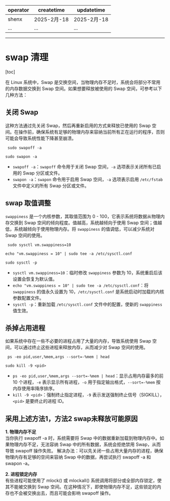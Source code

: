 | operator | createtime | updatetime |
| ---- | ---- | ---- |
| shenx | 2025-2月-18 | 2025-2月-18  |
| ... | ... | ... |
---
# swap 清理

[toc]

在 Linux 系统中，Swap 是交换空间，当物理内存不足时，系统会将部分不常用的内存数据交换到 Swap 空间。如果想要释放被使用的 Swap 空间，可参考以下几种方法：

  
## 关闭 Swap

这种方法通过先关闭 Swap，然后再重新启用的方式来释放已使用的 Swap 空间。在操作前，确保系统有足够的物理内存来容纳当前所有正在运行的程序，否则可能会导致系统性能下降甚至崩溃。

  

```
 sudo swapoff -a

sudo swapon -a 
```

  

*   `swapoff -a`：`swapoff` 命令用于关闭 Swap 空间，`-a` 选项表示关闭所有已启用的 Swap 分区或文件。
*   `swapon -a`：`swapon` 命令用于启用 Swap 空间，`-a` 选项表示启用 `/etc/fstab` 文件中定义的所有 Swap 分区或文件。


## swap 取值调整

`swappiness` 是一个内核参数，其取值范围为 0 - 100，它表示系统将数据从物理内存交换到 Swap 空间的倾向程度。值越高，系统越倾向于使用 Swap 空间；值越低，系统越倾向于使用物理内存。将 `swappiness` 的值调低，可以减少系统对 Swap 空间的使用。

  

```
 sudo sysctl vm.swappiness=10

echo "vm.swappiness = 10" | sudo tee -a /etc/sysctl.conf

sudo sysctl -p 
```

  

*   `sysctl vm.swappiness=10`：临时修改 `swappiness` 参数为 10，系统重启后该设置会恢复为默认值。
*   `echo "vm.swappiness = 10" | sudo tee -a /etc/sysctl.conf`：将 `swappiness` 的值永久设置为 10，`/etc/sysctl.conf` 是系统启动时加载的内核参数配置文件。
*   `sysctl -p`：重新加载 `/etc/sysctl.conf` 文件中的配置，使新的 `swappiness` 值生效。

## 杀掉占用进程

如果系统中存在一些不必要的进程占用了大量的内存，导致系统使用 Swap 空间，可以通过终止这些进程来释放内存，从而减少对 Swap 空间的使用。

  

```
 ps -eo pid,user,%mem,args --sort=-%mem | head

sudo kill -9 <pid> 
```

  

*   `ps -eo pid,user,%mem,args --sort=-%mem | head`：显示占用内存最多的前 10 个进程，`-e` 表示显示所有进程，`-o` 用于指定输出格式，`--sort=-%mem` 按内存使用率降序排序。
*   `kill -9 <pid>`：强制终止指定进程，`-9` 表示发送强制终止信号（SIGKILL），`<pid>` 是要终止的进程 ID。

## 采用上述方法1，方法2 swap未释放可能原因

**1. 物理内存不足**  
当你执行 swapoff -a 时，系统需要将 Swap 中的数据重新加载到物理内存中。如果物理内存不足，无法容纳 Swap 中的所有数据，系统会拒绝禁用 Swap，从而导致 swapoff 操作失败。 
解决办法：可以先关闭一些占用大量内存的进程，确保物理内存有足够的空间来容纳 Swap 中的数据，再尝试执行 swapoff -a 和 swapon -a。  

**2. 进程锁定内存**  
有些进程可能使用了 mlock() 或 mlockall() 系统调用将部分或全部内存锁定，使其不能被交换到 Swap 空间。在这种情况下，即使物理内存不足，这些锁定的内存也不会被交换出去，而且可能会影响 swapoff 操作。